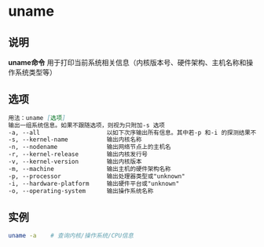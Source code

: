 # **uname**

## 说明

**uname命令** 用于打印当前系统相关信息（内核版本号、硬件架构、主机名称和操作系统类型等）

## 选项

```markdown
用法：uname [选项]
输出一组系统信息。如果不跟随选项，则视为只附加-s 选项
-a, --all			        以如下次序输出所有信息。其中若-p 和-i 的探测结果不可知则被省略
-s, --kernel-name		    输出内核名称
-n, --nodename		        输出网络节点上的主机名
-r, --kernel-release        输出内核发行号
-v, --kernel-version	    输出内核版本
-m, --machine		        输出主机的硬件架构名称
-p, --processor		        输出处理器类型或"unknown"
-i, --hardware-platform	    输出硬件平台或"unknown"
-o, --operating-system	    输出操作系统名称

```

## 实例

```bash
uname -a    # 查询内核/操作系统/CPU信息
```
